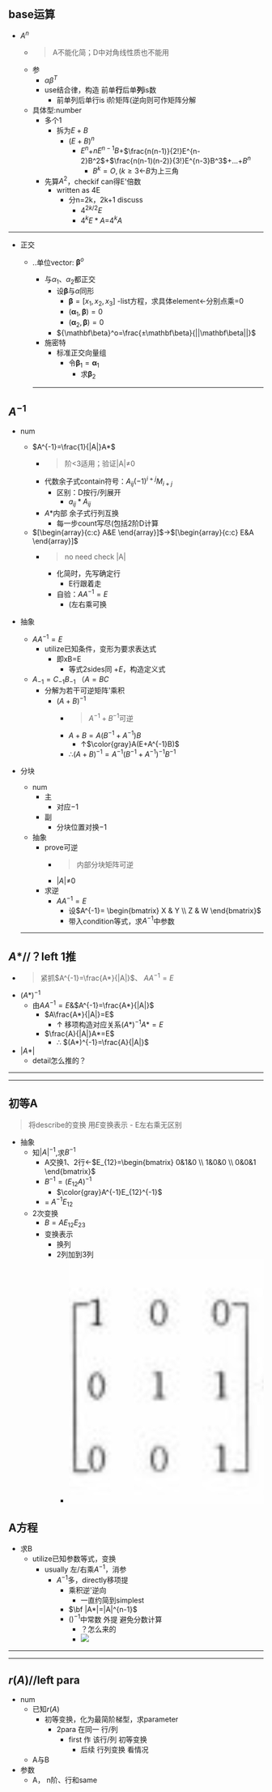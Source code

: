 ## base运算

- $A^n$
    - >A不能化简；D中对角线性质也不能用
    - 参
        - $\alpha \beta^T$
        - use结合律，构造 前单**行**后单**列**is数
            - 前单列后单行is i阶矩阵(逆向则可作矩阵分解
    - 具体型:number
        - 多个1
            - 拆为$E+B$
                - ${(E+B)}^n$
                    - $E^n$+$nE^{n-1}B$+$\frac{n(n-1)}{2!}E^{n-2}B^2$+$\frac{n(n-1)(n-2)}{3!}E^{n-3}B^3$+...+$B^n$
                        - $B^k=O,(k \ge 3$←$B$为上三角
       - 先算$A^2$，checkif can得E'倍数
            - written as 4E
                - 分n=2k，2k+1 discuss
                    - $4^{2k/2}E$
                    - $4^kE*A$=$4^kA$
---
- 正交 
    - ..单位vector: ${\mathbf\beta}^o$
        - 与$\alpha_1$、$\alpha_2$都正交
            - 设${\mathbf\beta}$与$\alpha$同形
                - ${\mathbf\beta}=[x_1,x_2,x_3]$
            -list方程，求具体element←分别点乘=0
                - $({\mathbf\alpha_1},{\mathbf\beta})=0$
                - $({\mathbf\alpha_2},{\mathbf\beta})=0$
            - ${\mathbf\beta}^o=\frac{±\mathbf\beta}{||\mathbf\beta||}$
        - 施密特
            - 标准正交向量组
                - 令${\mathbf\beta_1}=\mathbf\alpha_1$
                    - 求$\mathbf\beta_2$
                        
      ---      
## $A^{-1}$
- num
    - $A^{-1}=\frac{1}{|A|}A*$
        - >阶<3适用；验证|A|≠0
        - 代数余子式contain符号：$A_{ij}({-1})^{i+j}M_{i+j}$
            - 区别：D按行/列展开
                - $a_{ij}*A_{ij}$
        - $A*$内部 余子式行列互换
            - 每一步count写尽(包括2阶D计算
    - $[\begin{array}{c:c} A&E \end{array}]$→$[\begin{array}{c:c} E&A \end{array}]$
        - >no need check |A|
            - 化简时，先写确定行
                - E行跟着走
            - 自验：$AA^{-1}=E$
                - (左右乘可换
- 抽象
    - $AA^{-1}=E$
        - utilize已知条件，变形为要求表达式
            - 即xB=E
                - 等式2sides同 +$E$，构造定义式
    - $A_{-1}=C_{-1}B_{-1}$ （$A=BC$
        - 分解为若干可逆矩阵'乘积
            - $(A+B)^{-1}$
                - >$A^{-1}+B^{-1}$可逆
                - $A+B=A(B^{-1}+A^{-1})B$
                    - ↑$\color{gray}A(E+A^{-1}B)$
                - ∴$(A+B)^{-1}=A^{-1}(B^{-1}+A^{-1})^{-1}B^{-1}$
                    
- 分块
    - num
        - 主
            - 对应${-1}$
        - 副
            - 分块位置对换${-1}$
    - 抽象
        - prove可逆
            - >内部分块矩阵可逆
            -  $|A|$≠0
        - 求逆
            - $AA^{-1}=E$
                - 设$A^{-1}= \begin{bmatrix} X & Y \\ Z & W \end{bmatrix}$
                - 带入condition等式，求$A^{-1}$中参数
    ---
## $A*$//？left 1推
- >紧抓$A^{-1}=\frac{A*}{|A|}$、 $AA^{-1}=E$
- $(A*)^{-1}$
    - 由$AA^{-1}=E$&$A^{-1}=\frac{A*}{|A|}$
        - $A\frac{A*}{|A|}=E$
            - ↑ 移项构造对应关系$(A*)^{-1}A*=E$
        - $\frac{A}{|A|}A*=E$
            - ∴ $(A*)^{-1}=\frac{A}{|A|}$
- $|A*|$
    - detail怎么推的？
---
---
## 初等A
> 将describe的变换 用$E$变换表示
    - E左右乘无区别
- 抽象
    - 知$|A|^{-1}$,求$B^{-1}$
        - A交换1、2行←$E_{12}=\begin{bmatrix} 0&1&0 \\ 1&0&0 \\ 0&0&1 \end{bmatrix}$
        - $B^{-1}=(E_{12}A)^{-1}$
            - $\color{gray}A^{-1}E_{12}^{-1}$
        - = $A^{-1}E_{12}$
    - 2次变换
        - $B=AE_{12}E_{23}$
        - 变换表示
            - 换列
            - 2列加到3列
                - ![ ](https://github.com/bluejedis/picx-images-hosting/raw/master/linear/Screenshot_2025-09-12-09-27-33-520_com.microsoft.emmx.canary-edit.1hskhww73u.jpg)
## A方程
- 求B
    - utilize已知参数等式，变换
        - usually 左/右乘$A^{-1}$，消参
            - $A^{-1}$多，directly移项提
                - 乘积逆'逆向
                    - 一直约简到simplest
                - $\bf |A*|=|A|^{n-1}$
                - $()^{-1}$中常数 外提 避免分数计算
                    - ？怎么来的
                    - ![ ](https://bluejedis.github.io/picx-images-hosting/linear/Screenshot_2025-09-12-09-42-33-087_com.microsoft.emmx.canary-edit.6t7h2n118n.jpg)

---
---
## $r(A)$//left para
- num
    - 已知$r(A)$
        - 初等变换，化为最简阶梯型，求parameter
            - 2para 在同一 行/列
                - first 作 该行/列 初等变换
                    - 后续 行列变换 看情况
    - A与B
- 参数
    - A， n阶、行和same
